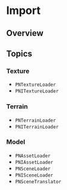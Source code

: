 # Import

<!--summary-->

## Overview

<!--overview-->

## Topics

### Texture
- ``PNTextureLoader``
- ``PNITextureLoader``

### Terrain
- ``PNTerrainLoader``
- ``PNITerrainLoader``

### Model
- ``PNAssetLoader``
- ``PNIAssetLoader``
- ``PNSceneLoader``
- ``PNISceneLoader``
- ``PNSceneTranslator``
